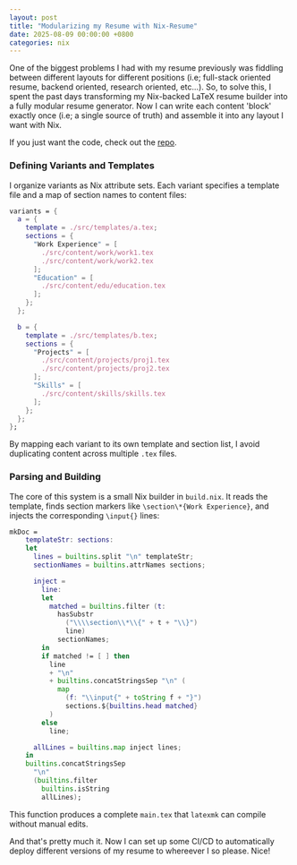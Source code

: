 ```yaml
---
layout: post
title: "Modularizing my Resume with Nix-Resume"
date: 2025-08-09 00:00:00 +0800
categories: nix
---
```


One of the biggest problems I had with my resume previously was fiddling between different layouts for different positions (i.e; full-stack oriented resume, backend oriented, research oriented, etc...). So, to solve this, I spent the past days transforming my Nix-backed LaTeX resume builder into a fully modular resume generator. Now I can write each content 'block' exactly once (i.e; a single source of truth) and assemble it into any layout I want with Nix.

If you just want the code, check out the [repo](https://github.com/ujaandas/nix-resume).

### Defining Variants and Templates

I organize variants as Nix attribute sets. Each variant specifies a template file and a map of section names to content files:

```nix
variants = {
  a = {
    template = ./src/templates/a.tex;
    sections = {
      "Work Experience" = [
        ./src/content/work/work1.tex
        ./src/content/work/work2.tex
      ];
      "Education" = [
        ./src/content/edu/education.tex
      ];
    };
  };

  b = {
    template = ./src/templates/b.tex;
    sections = {
      "Projects" = [
        ./src/content/projects/proj1.tex
        ./src/content/projects/proj2.tex
      ];
      "Skills" = [
        ./src/content/skills/skills.tex
      ];
    };
  };
};
```

By mapping each variant to its own template and section list, I avoid duplicating content across multiple `.tex` files.

### Parsing and Building

The core of this system is a small Nix builder in `build.nix`. It reads the template, finds section markers like `\section\*{Work Experience}`, and injects the corresponding `\input{}` lines:

```nix
mkDoc =
    templateStr: sections:
    let
      lines = builtins.split "\n" templateStr;
      sectionNames = builtins.attrNames sections;

      inject =
        line:
        let
          matched = builtins.filter (t:
            hasSubstr
              ("\\\\section\\*\\{" + t + "\\}")
              line)
            sectionNames;
        in
        if matched != [ ] then
          line
          + "\n"
          + builtins.concatStringsSep "\n" (
            map
              (f: "\\input{" + toString f + "}")
              sections.${builtins.head matched}
          )
        else
          line;

      allLines = builtins.map inject lines;
    in
    builtins.concatStringsSep
      "\n"
      (builtins.filter
        builtins.isString
        allLines);
```

This function produces a complete `main.tex` that `latexmk` can compile without manual edits.

And that's pretty much it. Now I can set up some CI/CD to automatically deploy different versions of my resume to whereever I so please. Nice!
